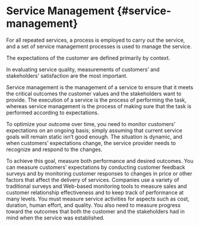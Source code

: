 # Service Management {#service-management}

For all repeated services, a process is employed to carry out the service, and a set of service management processes is used to manage the service.

The expectations of the customer are defined primarily by context.

In evaluating service quality, measurements of customers’ and stakeholders’ satisfaction are the most important.

Service management is the management of a service to ensure that it meets the critical outcomes the customer values and the stakeholders want to provide. The execution of a service is the process of performing the task, whereas service management is the process of making sure that the task is performed according to expectations.

To optimize your outcome over time, you need to monitor customers’ expectations on an ongoing basis; simply assuming that current service goals will remain static isn’t good enough. The situation is dynamic, and when customers’ expectations change, the service provider needs to recognize and respond to the changes.

To achieve this goal, measure both performance and desired outcomes. You can measure customers’ expectations by conducting customer feedback surveys and by monitoring customer responses to changes in price or other factors that affect the delivery of services. Companies use a variety of traditional surveys and Web-based monitoring tools to measure sales and customer relationship effectiveness and to keep track of performance at many levels. You must measure service activities for aspects such as cost, duration, human effort, and quality. You also need to measure progress toward the outcomes that both the customer and the stakeholders had in mind when the service was established.